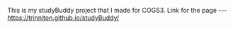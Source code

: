 This is my studyBuddy project that I made for COGS3.
Link for the page --- https://trinniton.github.io/studyBuddy/
